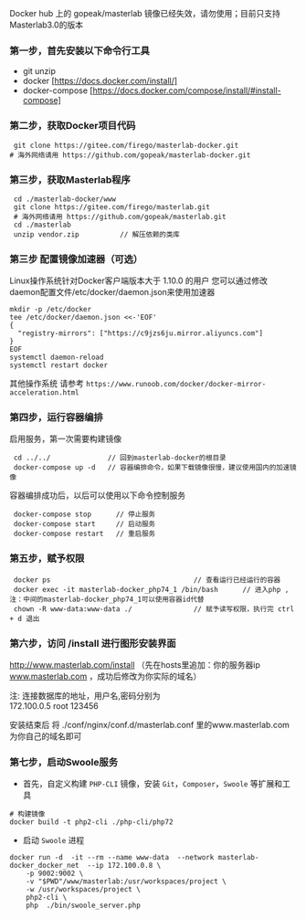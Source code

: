 Docker hub 上的 gopeak/masterlab 镜像已经失效，请勿使用；目前只支持Masterlab3.0的版本  

### 第一步，首先安装以下命令行工具

- git unzip 
- docker [https://docs.docker.com/install/]
- docker-compose [https://docs.docker.com/compose/install/#install-compose]


### 第二步，获取Docker项目代码

```
 git clone https://gitee.com/firego/masterlab-docker.git
# 海外网络请用 https://github.com/gopeak/masterlab-docker.git

```
   
### 第三步，获取Masterlab程序

```
 cd ./masterlab-docker/www
 git clone https://gitee.com/firego/masterlab.git
 # 海外网络请用 https://github.com/gopeak/masterlab.git
 cd ./masterlab
 unzip vendor.zip          // 解压依赖的类库
```


### 第三步 配置镜像加速器（可选）
Linux操作系统针对Docker客户端版本大于 1.10.0 的用户
您可以通过修改daemon配置文件/etc/docker/daemon.json来使用加速器 
```
mkdir -p /etc/docker
tee /etc/docker/daemon.json <<-'EOF'
{
  "registry-mirrors": ["https://c9jzs6ju.mirror.aliyuncs.com"]
}
EOF
systemctl daemon-reload
systemctl restart docker
```
其他操作系统 请参考 `https://www.runoob.com/docker/docker-mirror-acceleration.html`
   
### 第四步，运行容器编排
启用服务，第一次需要构建镜像
```
 cd ../../              // 回到masterlab-docker的根目录
 docker-compose up -d   // 容器编排命令，如果下载镜像很慢，建议使用国内的加速镜像
```
容器编排成功后，以后可以使用以下命令控制服务
```
 docker-compose stop      // 停止服务
 docker-compose start     // 启动服务
 docker-compose restart   // 重启服务

```


### 第五步，赋予权限

```
 docker ps                                   // 查看运行已经运行的容器
 docker exec -it masterlab-docker_php74_1 /bin/bash      // 进入php ,注：中间的masterlab-docker_php74_1可以使用容器id代替
 chown -R www-data:www-data ./               // 赋予读写权限，执行完 ctrl + d 退出
```


### 第六步，访问 /install  进行图形安装界面

http://www.masterlab.com/install （先在hosts里追加：你的服务器ip www.masterlab.com ，成功后修改为你实际的域名）

注: 连接数据库的地址，用户名,密码分别为  
172.100.0.5 root 123456

安装结束后 将 ./conf/nginx/conf.d/masterlab.conf 里的www.masterlab.com为你自己的域名即可

 
### 第七步，启动Swoole服务
- 首先，自定义构建 `PHP-CLI` 镜像，安装 `Git`，`Composer`，`Swoole` 等扩展和工具

```shell
# 构建镜像
docker build -t php2-cli ./php-cli/php72
```



- 启动 `Swoole` 进程
 

```shell
docker run -d  -it --rm --name www-data  --network masterlab-docker_docker_net  --ip 172.100.0.8 \
    -p 9002:9002 \
    -v "$PWD"/www/masterlab:/usr/workspaces/project \
    -w /usr/workspaces/project \
    php2-cli \
    php  ./bin/swoole_server.php
```

	

